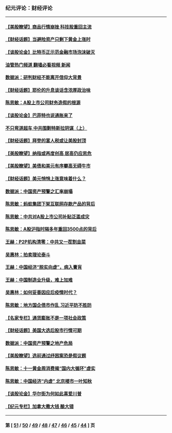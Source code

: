### 纪元评论：财经评论
---
#### [【美股瞭望】商品行情崩挫 科技股重回主流](../../pages/nsc1026/n13029798.md?06260330) 
#### [【财经话题】当避险资产只剩下黄金上涨时](../../pages/nsc1026/n12975626.md?06260330) 
#### [【谈股论金】比特币正示范金融市场泡沫破灭](../../pages/nsc1026/n12961769.md?06260330) 
#### [油管热门频道 翻墙必看视频 新闻](ok?06260330)
#### [数据派：研判财经不能离开信仰大背景](../../pages/nsc1026/n12932684.md?06260330) 
#### [【财经话题】耶伦的升息谈话含浓厚政治味](../../pages/nsc1026/n12927299.md?06260330) 
#### [陈思敏：A股上市公司财务造假的根源](../../pages/nsc1026/n11229323.md?06260330) 
#### [【谈股论金】巴菲特也说通胀来了](../../pages/nsc1026/n12922463.md?06260330) 
#### [不只弯道超车 中共围剿特斯拉阴谋（上）](../../pages/nsc1026/n12919595.md?06260330) 
#### [【财经话题】拜登的富人税或让美股封顶](../../pages/nsc1026/n12899125.md?06260330) 
#### [【美股瞭望】纳指或再度创高 居高仍应思危](../../pages/nsc1026/n12878350.md?06260330) 
#### [【美股瞭望】美债和美元有序攀高无碍牛市](../../pages/nsc1026/n12844459.md?06260330) 
#### [【财经话题】美元悄悄上涨意味着什么？](../../pages/nsc1026/n12798222.md?06260330) 
#### [数据派：中国资产预警之汇率崩塌](../../pages/nsc1026/n12774242.md?06260330) 
#### [陈思敏：蚂蚁集团下架互联网存款产品的背后](../../pages/nsc1026/n12719862.md?06260330) 
#### [陈思敏：中共对A股上市公司补贴泛滥成灾](../../pages/nsc1026/n12713263.md?06260330) 
#### [陈思敏：A股沪指时隔多年重回3500点的背后](../../pages/nsc1026/n12675538.md?06260330) 
#### [王赫：P2P机构清零：中共又一茬割韭菜](../../pages/nsc1026/n12614544.md?06260330) 
#### [吴惠林：拍卖理论泰斗](../../pages/nsc1026/n12591360.md?06260330) 
#### [王赫：中国经济“脱实向虚”，病入膏肓](../../pages/nsc1026/n12564946.md?06260330) 
#### [王赫：中国制造业升级，难上加难](../../pages/nsc1026/n12559461.md?06260330) 
#### [吴惠林：如何妥善因应后疫情时代？](../../pages/nsc1026/n12553885.md?06260330) 
#### [陈思敏：地方国企债市作乱 习近平防不胜防](../../pages/nsc1026/n12553384.md?06260330) 
#### [【名家专栏】通货膨胀不是一项社会政策](../../pages/nsc1026/n12528711.md?06260330) 
#### [【财经话题】美国大选后股市行情可期](../../pages/nsc1026/n12514949.md?06260330) 
#### [数据派：中国资产预警之地产危局](../../pages/nsc1026/n12490884.md?06260330) 
#### [【美股瞭望】选前通过纾困案恐是假议题](../../pages/nsc1026/n12487724.md?06260330) 
#### [陈思敏：十一黄金周消费揭“国内大循环”虚实](../../pages/nsc1026/n12468798.md?06260330) 
#### [陈思敏：中国经济“内虚” 北京楼市一叶知秋](../../pages/nsc1026/n12464918.md?06260330) 
#### [【谈股论金】华尔街为何如此喜爱川普](../../pages/nsc1026/n12460691.md?06260330) 
#### [【纪元专栏】加拿大撒大钱 酿大错](../../pages/nsc1026/n12406564.md?06260330) 

---
#### 第 [ [51](./51.md?06260330) / [50](./50.md?06260330) / [49](./49.md?06260330) / [48](./48.md?06260330) / [47](./47.md?06260330) / [46](./46.md?06260330) / [45](./45.md?06260330) / [44](./44.md?06260330) ] 页
